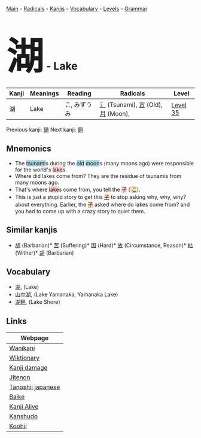 <style> bigfont {font-size: 100px}</style>
[Main](../index.md) -
[Radicals](../radicals.md) -
[Kanjis](../kanjis.md) -
[Vocabulary](../vocabulary.md) -
[Levels](../levels.md) -
[Grammar](../grammar.md)
# <bigfont> 湖</bigfont> - Lake 

| Kanji | Meanings | Reading | Radicals | Level |
| --- | --- | --- | --- | --- |
| 湖 | Lake | こ, みずうみ | [氵](../radicals/氵.md) (Tsunami), [古](../radicals/古.md) (Old), [月](../radicals/月.md) (Moon),  | [Level 35](../levels/wk_level35.md) |

Previous kanji: [鍋](鍋.md) Next kanji: [銅](銅.md) 

## Mnemonics
 * The <span style="background-color:#ADD8E6"> tsunami</span>s during the <span style="background-color:#ADD8E6"> old</span> <span style="background-color:#ADD8E6"> moon</span>s (many moons ago) were responsible for the world's <span style="background-color:#ffcccb"> lake</span>s.
* Where did lakes come from? They are the residue of tsunamis from many moons ago.
* That's where <span style="background-color:#ffcccb"> lake</span>s come from, you tell the <span style="background-color:#ffcccb"> 子</span> (<span style="background-color:#fed8b1"> [こ](https://jisho.org/search/こ)</span>).
* This is just a stupid story to get this <span style="background-color:#fed8b1"> [子](https://jisho.org/search/子)</span> to stop asking why, why, why? about everything. Earlier, the <span style="background-color:#fed8b1"> [子](https://jisho.org/search/子)</span> asked where do lakes come from? and you had to come up with a crazy story to quiet them.


## Similar kanjis
 * [胡](胡.md) (Barbarian)* [苦](苦.md) (Suffering)* [固](固.md) (Hard)* [故](故.md) (Circumstance, Reason)* [枯](枯.md) (Wither)* [胡](胡.md) (Barbarian)


## Vocabulary
 * [湖](../vocabulary/湖.md), (Lake)
* [山中湖](../vocabulary/湖.md), (Lake Yamanaka, Yamanaka Lake)
* [湖畔](../vocabulary/湖.md), (Lake Shore)



## Links 

| Webpage |
| --- |
| [Wanikani          ](https://www.wanikani.com/kanji/湖) |
| [Wiktionary        ](https://en.wiktionary.org/wiki/湖) |
| [Kanji damage      ](http://www.kanjidamage.com/kanji/search?utf8=✓&q=湖) |
| [Jitenon           ](https://jitenon.com/kanji/湖) |
| [Tanoshii japanese ](https://www.tanoshiijapanese.com/dictionary/kanji.cfm?k=湖) |
| [Baike             ](https://baike.baidu.com/item/湖) |
| [Kanji Alive       ](https://app.kanjialive.com/湖) |
| [Kanshudo          ](https://www.kanshudo.com/searchmn?q=湖) |
| [Koohii            ](https://kanji.koohii.com/study/kanji/湖) |
